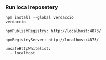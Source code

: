 ### Run local reposetery

```console
npm install --global verdaccio
verdaccio

npmPublishRegistry: http://localhost:4873/

npmRegistryServer: http://localhost:4873/

unsafeHttpWhitelist: 
  - localhost
```